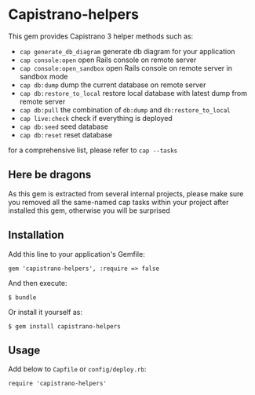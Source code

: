 # Capistrano-helpers

This gem provides Capistrano 3 helper methods such as:

- `cap generate_db_diagram` generate db diagram for your application
- `cap console:open` open Rails console on remote server
- `cap console:open_sandbox` open Rails console on remote server in sandbox mode
- `cap db:dump` dump the current database on remote server
- `cap db:restore_to_local` restore local database with latest dump from remote server
- `cap db:pull` the combination of `db:dump` and `db:restore_to_local`
- `cap live:check` check if everything is deployed
- `cap db:seed` seed database
- `cap db:reset` reset database

for a comprehensive list, please refer to `cap --tasks`

## Here be dragons

As this gem is extracted from several internal projects, please make sure you removed all the same-named cap tasks 
within your project after installed this gem, otherwise you will be surprised

## Installation

Add this line to your application's Gemfile:

    gem 'capistrano-helpers', :require => false

And then execute:

    $ bundle

Or install it yourself as:

    $ gem install capistrano-helpers

## Usage

Add below to `Capfile` or `config/deploy.rb`:

    require 'capistrano-helpers'
